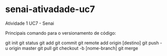 # senai-ativadade-uc7
Atividade 1 UC7 - Senai

Principais comando para o versionamento de código:

git init
git status
git add 
git commit
git remote add origin [destino]
git push -u origin master
git pull
git checkout -b [nome-branch]
git merge